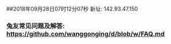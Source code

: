 ##2018年09月28日07时12分07秒 新址: 142.93.47.150
### 兔友常见问题及解答: https://github.com/wanggonging/d/blob/w/FAQ.md
